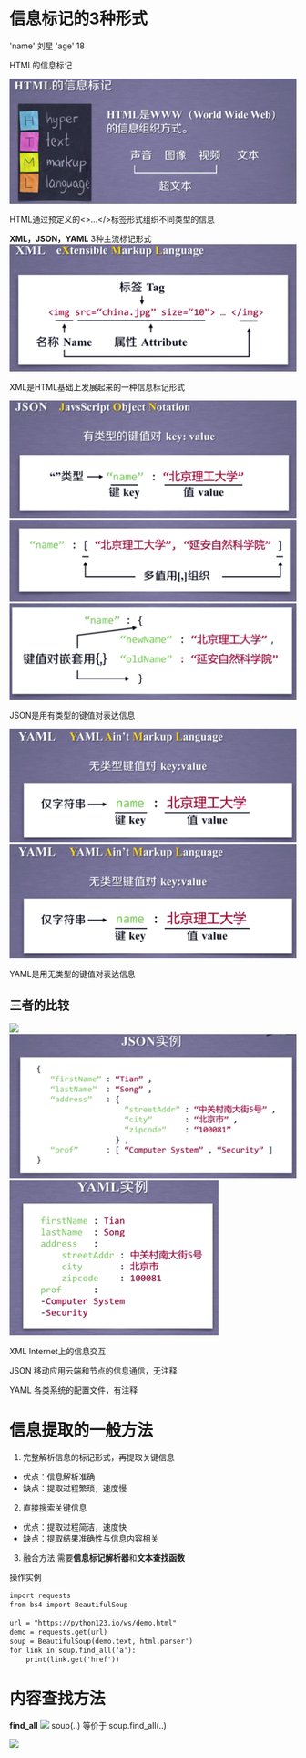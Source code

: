 ﻿# 信息标记的3种形式

'name' 刘星
'age'  18

HTML的信息标记

![](pic/4.png)

HTML通过预定义的<>...</>标签形式组织不同类型的信息

**XML，JSON，YAML** 3种主流标记形式
![](pic/5.png)

XML是HTML基础上发展起来的一种信息标记形式

![](pic/json.png)
![](pic/json1.png)
![](pic/json2.png)

JSON是用有类型的键值对表达信息

![](pic/yaml.png)
![](pic/yaml.png)

YAML是用无类型的键值对表达信息

## 三者的比较

![](pic/xml-e.jpg)
![](pic/json-e.png)
![](pic/yaml-e.png)

XML Internet上的信息交互

JSON 移动应用云端和节点的信息通信，无注释

YAML 各类系统的配置文件，有注释

# 信息提取的一般方法

1. 完整解析信息的标记形式，再提取关键信息
- 优点：信息解析准确
- 缺点：提取过程繁琐，速度慢

2. 直接搜索关键信息
- 优点：提取过程简洁，速度快
- 缺点：提取结果准确性与信息内容相关

3. 融合方法
需要**信息标记解析器**和**文本查找函数**

操作实例
```
import requests
from bs4 import BeautifulSoup

url = "https://python123.io/ws/demo.html"
demo = requests.get(url)
soup = BeautifulSoup(demo.text,'html.parser')
for link in soup.find_all('a'):
	print(link.get('href'))
```

# 内容查找方法
**find_all**
![](pic/method)
soup(..) 等价于 soup.find_all(..)

![](pic/method-e)




